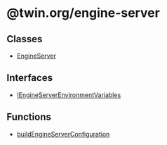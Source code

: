 # @twin.org/engine-server

## Classes

- [EngineServer](classes/EngineServer.md)

## Interfaces

- [IEngineServerEnvironmentVariables](interfaces/IEngineServerEnvironmentVariables.md)

## Functions

- [buildEngineServerConfiguration](functions/buildEngineServerConfiguration.md)
